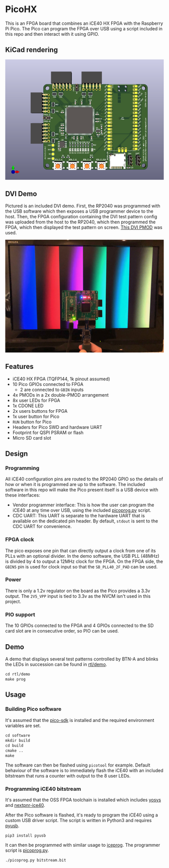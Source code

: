 # PicoHX

This is an FPGA board that combines an iCE40 HX FPGA with the Raspberry Pi Pico. The Pico can program the FPGA over USB using a script included in this repo and then interact with it using GPIO.

## KiCad rendering

![PCB rendering](doc/render.png)

## DVI Demo

Pictured is an included DVI demo. First, the RP2040 was programmed with the USB software which then exposes a USB programmer device to the host. Then, the FPGA configuration containing the DVI test pattern config was uploaded from the host to the RP2040, which then programmed the FPGA, which then displayed the test pattern on screen. [This DVI PMOD](https://1bitsquared.com/collections/fpga/products/pmod-digital-video-interface) was used.

![PCB DVI demo](doc/pcb1.jpg)

## Features

* iCE40 HX FPGA (TQFP144, 1k pinout assumed)
* 10 Pico GPIOs connected to FPGA
    * 2 are connected to `GBIN` inputs
* 4x PMODs in a 2x double-PMOD arrangement
* 8x user LEDs for FPGA
* 1x CDONE LED
* 2x users buttons for FPGA
* 1x user button for Pico
* `RUN` button for Pico
* Headers for Pico SWD and hardware UART
* Footprint for QSPI PSRAM or flash
* Micro SD card slot

## Design

### Programming

All iCE40 configuration pins are routed to the RP2040 GPIO so the details of how or when it is programmed are up to the software. The included software in this repo will make the Pico present itself is a USB device with these interfaces:

* Vendor programmer interface: This is how the user can program the iCE40 at any time over USB, using the included [picoprog.py](scripts/picoprog.py) script.
* CDC UART: This UART is separate to the hardware UART that is available on the dedicated pin header. By default, `stdout` is sent to the CDC UART for convenience.

### FPGA clock

The pico exposes one pin that can directly output a clock from one of its PLLs with an optional divider. In the demo software, the USB PLL (48MHz) is divided by 4 to output a 12MHz clock for the FPGA. On the FPGA side, the `GBIN5` pin is used for clock input so that the  `SB_PLL40_2F_PAD` can be used.

### Power

There is only a 1.2v regulator on the board as the Pico provides a 3.3v output. The `2V5_VPP` input is tied to 3.3v as the NVCM isn't used in this project.

### PIO support

The 10 GPIOs connected to the FPGA and 4 GPIOs connected to the SD card slot are in consecutive order, so PIO can be used.

## Demo

A demo that displays several test patterns controlled by BTN-A and blinks the LEDs in succession can be found in [rtl/demo](rtl/demo).

```
cd rtl/demo
make prog
```
 
## Usage

### Building Pico software

It's assumed that the [pico-sdk](https://github.com/raspberrypi/pico-sdk) is installed and the required environment variables are set.

```
cd software
mkdir build
cd build
cmake ..
make
```

The software can then be flashed using `picotool` for example. Default behaviour of the software is to immediately flash the iCE40 with an included bitstream that runs a counter with output to the 8 user LEDs.

### Programming iCE40 bitstream

It's assumed that the OSS FPGA toolchain is installed which includes [yosys](https://github.com/YosysHQ/yosys) and [nextpnr-ice40](https://github.com/YosysHQ/nextpnr).

After the Pico software is flashed, it's ready to program the iCE40 using a custom USB driver script. The script is written in Python3 and requires [pyusb](https://github.com/pyusb/pyusb).

```
pip3 install pyusb
```

It can then be programmed with similar usage to [iceprog](https://github.com/YosysHQ/icestorm/tree/master/iceprog). The programmer script is [picoprog.py](scripts/picoprog.py).

```
./picoprog.py bitstream.bit
```
 
